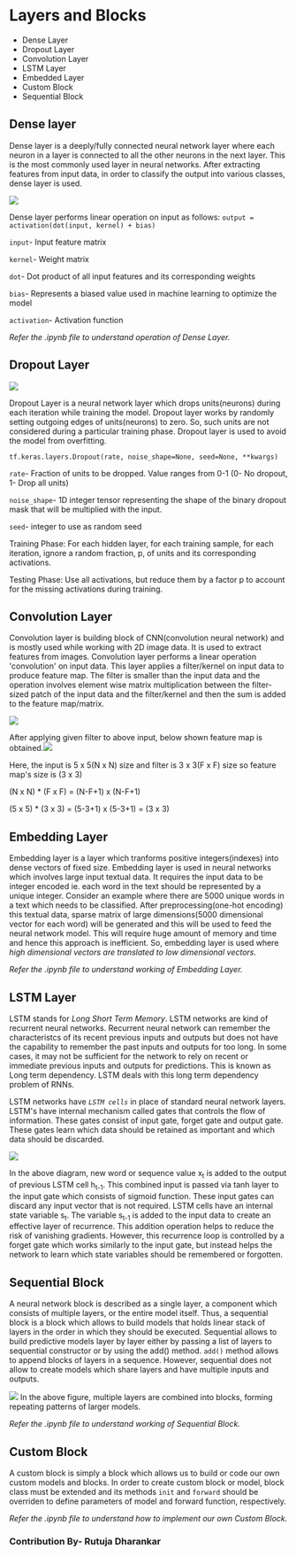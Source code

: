 # Layers and Blocks
* Dense Layer
* Dropout Layer
* Convolution Layer
* LSTM Layer
* Embedded Layer
* Custom Block
* Sequential Block

## Dense layer
Dense layer is a deeply/fully connected neural network layer where each neuron in a layer is connected to all the other neurons in the next layer. This is the most commonly used layer in neural networks.
After extracting features from input data, in order to classify the output into various classes, dense layer is used.

<img src="https://miro.medium.com/max/875/1*eJ36Jpf-DE9q5nKk67xT0Q.jpeg"></img>

Dense layer performs linear operation on input as follows:
`output = activation(dot(input, kernel) + bias)`

`input`- Input feature matrix

`kernel`- Weight matrix

`dot`- Dot product of all input features and its corresponding weights

`bias`- Represents a biased value used in machine learning to optimize the model

`activation`- Activation function

*Refer the .ipynb file to understand operation of Dense Layer.*


## Dropout Layer
<img src="https://jamesmccaffrey.files.wordpress.com/2018/05/neuralnetworkdropoutlayer.jpg"></img>

Dropout Layer is a neural network layer which drops units(neurons) during each iteration while training the model. Dropout layer works by randomly setting outgoing edges of
units(neurons) to zero. So, such units are not considered during a particular training phase.
Dropout layer is used to avoid the model from overfitting.

`tf.keras.layers.Dropout(rate, noise_shape=None, seed=None, **kwargs)`

`rate`- Fraction of units to be dropped. Value ranges from 0-1 (0- No dropout, 1- Drop all units)

`noise_shape`- 1D integer tensor representing the shape of the binary dropout mask that will be multiplied with the input.

`seed`- integer to use as random seed

Training Phase: For each hidden layer, for each training sample, for each iteration, ignore a random fraction, p, of units and its corresponding activations.

Testing Phase: Use all activations, but reduce them by a factor p to account for the missing activations during training.



## Convolution Layer
Convolution layer is building block of CNN(convolution neural network) and is mostly used while working with 2D image data. It is used to extract features from images.
Convolution layer performs a linear operation 'convolution' on input data. This layer applies a filter/kernel on input data to produce feature map. 
The filter is smaller than the input data and the operation involves element wise matrix multiplication between the filter-sized patch of the input data and the filter/kernel
and then the sum is added to the feature map/matrix.

<img src="https://miro.medium.com/max/875/1*cTEp-IvCCUYPTT0QpE3Gjg@2x.png"></img>


After applying given filter to above input, below shown feature map is obtained.<img src="https://miro.medium.com/max/875/1*VVvdh-BUKFh2pwDD0kPeRA@2x.gif"></img>

Here, the input is 5 x 5(N x N) size and filter is 3 x 3(F x F) size so feature map's size is (3 x 3)

(N x N) * (F x F) = (N-F+1) x (N-F+1)

(5 x 5) * (3 x 3) = (5-3+1) x (5-3+1) = (3 x 3)


## Embedding Layer
Embedding layer is a layer which tranforms positive integers(indexes) into dense vectors of fixed size. Embedding layer is used in neural networks which involves large input
textual data.
It requires the input data to be integer encoded ie. each word in the text should be represented by a unique integer.
Consider an example where there are 5000 unique words in a text which needs to be classified. After preprocessing(one-hot encoding) this textual data, sparse matrix of large
dimensions(5000 dimensional vector for each word) will be generated and this will be used to feed the neural network model. This will require huge amount of memory and time and
hence this approach is inefficient. So, embedding layer is used where *high dimensional vectors are translated to low dimensional vectors*.


*Refer the .ipynb file to understand working of Embedding Layer.*
 

## LSTM Layer
LSTM stands for *Long Short Term Memory*. LSTM networks are kind of recurrent neural networks. Recurrent neural network can remember the characteristcs of its recent previous
inputs and outputs but does not have the capability to remember the past inputs and outputs for too long. In some cases, it may not be sufficient for the network to rely on
recent or immediate previous inputs and outputs for predictions. This is known as Long term dependency. LSTM deals with this long term dependency problem of RNNs.

LSTM networks have *`LSTM cells`* in place of standard neural network layers. LSTM's have internal mechanism called gates that controls the flow of information. These gates
consist of input gate, forget gate and output gate. These gates learn which data should be retained as important and which data should be discarded.

<img src="https://i1.wp.com/adventuresinmachinelearning.com/wp-content/uploads/2017/09/LSTM-diagram.png?w=669&ssl=1"></img>

In the above diagram, new word or sequence value x<sub>t</sub> is added to the output of previous LSTM cell h<sub>t-1</sub>. This combined input is passed via tanh layer to
the input gate which consists of sigmoid function. These input gates can discard any input vector that is not required.
LSTM cells have an internal state variable s<sub>t</sub>. The variable s<sub>t-1</sub> is added to the input data to create an effective layer of recurrence. This addition
operation helps to reduce the risk of vanishing gradients. However, this recurrence loop is controlled by a forget gate which works similarly to the input gate, but instead
helps the network to learn which state variables should be remembered or forgotten.


## Sequential Block
A neural network block is described as a single layer, a component which consists of multiple layers, or the entire model itself.
Thus, a sequential block is a block which allows to build models that holds linear stack of layers in the order in which they should be executed. Sequential allows to build
predictive models layer by layer either by passing a list of layers to sequential constructor or by using the add() method. `add()`  method allows to append blocks of layers in
a sequence. However, sequential does not allow to create models which share layers and have multiple inputs and outputs.

<img src="https://d2l.ai/_images/blocks.svg"></img>
In the above figure, multiple layers are combined into blocks, forming repeating patterns of larger models.


*Refer the .ipynb file to understand working of Sequential Block.*


## Custom Block
A custom block is simply a block which allows us to build or code our own custom models and blocks. In order to create custom block or model, block class must be extended and
its methods `init` and `forward` should be overriden to define parameters of model and forward function, respectively.

*Refer the .ipynb file to understand how to implement our own Custom Block.*


### Contribution By- Rutuja Dharankar

